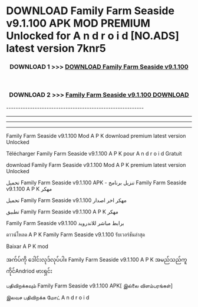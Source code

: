 # DOWNLOAD Family Farm Seaside v9.1.100  APK MOD PREMIUM Unlocked for A n d r o i d [NO.ADS] latest version 7knr5 



<div align="center">

<h3>DOWNLOAD 1 >>> <a href="https://getmod2.web.app/?judul=Family Farm Seaside v9.1.100 ">DOWNLOAD Family Farm Seaside v9.1.100 </a></h3><br>

<h3>DOWNLOAD 2 >>> <a href="https://getmod2.web.app/?judul=Family Farm Seaside v9.1.100 ">Family Farm Seaside v9.1.100  DOWNLOAD </a></h3>

</div>
----------------------------------------------------------

----------------------------------------------------------

----------------------------------------------------------

----------------------------------------------------------

Family Farm Seaside v9.1.100  Mod A P K download premium latest version Unlocked

Télécharger Family Farm Seaside v9.1.100  A P K pour A n d r o i d Gratuit

download Family Farm Seaside v9.1.100  Mod A P K premium latest version Unlocked

تحميل Family Farm Seaside v9.1.100  APK - تنزيل برنامج Family Farm Seaside v9.1.100  A P K مهكر

تحميل Family Farm Seaside v9.1.100  مهكر اخر اصدار

تطبيق Family Farm Seaside v9.1.100  A P K مهكر

Family Farm Seaside v9.1.100  برابط مباشر للاندرويد

ดาวน์โหลด A P K Family Farm Seaside v9.1.100  รับเวอร์ชันล่าสุด

Baixar A P K mod

အက်ပ်ကို ဒေါင်းလုဒ်လုပ်ပါ။ Family Farm Seaside v9.1.100  A P K အမည်သည်ကူကိုင်Andriod ဗားရှင်း

பதிவிறக்கவும் Family Farm Seaside v9.1.100  APK[ இல்லை விளம்பரங்கள்] 
 
இலவச பதிவிறக்க மோட் A n d r o i d



